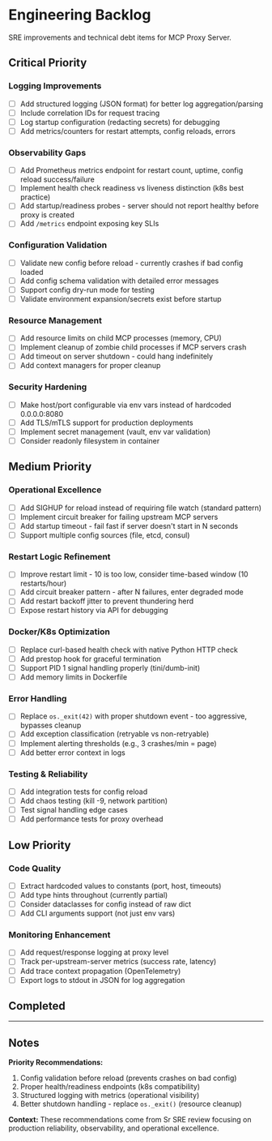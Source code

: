 # Engineering Backlog

SRE improvements and technical debt items for MCP Proxy Server.

## Critical Priority

### Logging Improvements
- [ ] Add structured logging (JSON format) for better log aggregation/parsing
- [ ] Include correlation IDs for request tracing
- [ ] Log startup configuration (redacting secrets) for debugging
- [ ] Add metrics/counters for restart attempts, config reloads, errors

### Observability Gaps
- [ ] Add Prometheus metrics endpoint for restart count, uptime, config reload success/failure
- [ ] Implement health check readiness vs liveness distinction (k8s best practice)
- [ ] Add startup/readiness probes - server should not report healthy before proxy is created
- [ ] Add `/metrics` endpoint exposing key SLIs

### Configuration Validation
- [ ] Validate new config before reload - currently crashes if bad config loaded
- [ ] Add config schema validation with detailed error messages
- [ ] Support config dry-run mode for testing
- [ ] Validate environment expansion/secrets exist before startup

### Resource Management
- [ ] Add resource limits on child MCP processes (memory, CPU)
- [ ] Implement cleanup of zombie child processes if MCP servers crash
- [ ] Add timeout on server shutdown - could hang indefinitely
- [ ] Add context managers for proper cleanup

### Security Hardening
- [ ] Make host/port configurable via env vars instead of hardcoded 0.0.0.0:8080
- [ ] Add TLS/mTLS support for production deployments
- [ ] Implement secret management (vault, env var validation)
- [ ] Consider readonly filesystem in container

## Medium Priority

### Operational Excellence
- [ ] Add SIGHUP for reload instead of requiring file watch (standard pattern)
- [ ] Implement circuit breaker for failing upstream MCP servers
- [ ] Add startup timeout - fail fast if server doesn't start in N seconds
- [ ] Support multiple config sources (file, etcd, consul)

### Restart Logic Refinement
- [ ] Improve restart limit - 10 is too low, consider time-based window (10 restarts/hour)
- [ ] Add circuit breaker pattern - after N failures, enter degraded mode
- [ ] Add restart backoff jitter to prevent thundering herd
- [ ] Expose restart history via API for debugging

### Docker/K8s Optimization
- [ ] Replace curl-based health check with native Python HTTP check
- [ ] Add prestop hook for graceful termination
- [ ] Support PID 1 signal handling properly (tini/dumb-init)
- [ ] Add memory limits in Dockerfile

### Error Handling
- [ ] Replace `os._exit(42)` with proper shutdown event - too aggressive, bypasses cleanup
- [ ] Add exception classification (retryable vs non-retryable)
- [ ] Implement alerting thresholds (e.g., 3 crashes/min = page)
- [ ] Add better error context in logs

### Testing & Reliability
- [ ] Add integration tests for config reload
- [ ] Add chaos testing (kill -9, network partition)
- [ ] Test signal handling edge cases
- [ ] Add performance tests for proxy overhead

## Low Priority

### Code Quality
- [ ] Extract hardcoded values to constants (port, host, timeouts)
- [ ] Add type hints throughout (currently partial)
- [ ] Consider dataclasses for config instead of raw dict
- [ ] Add CLI arguments support (not just env vars)

### Monitoring Enhancement
- [ ] Add request/response logging at proxy level
- [ ] Track per-upstream-server metrics (success rate, latency)
- [ ] Add trace context propagation (OpenTelemetry)
- [ ] Export logs to stdout in JSON for log aggregation

## Completed
<!-- Move items here as they are completed -->

---

## Notes

**Priority Recommendations:**
1. Config validation before reload (prevents crashes on bad config)
2. Proper health/readiness endpoints (k8s compatibility)
3. Structured logging with metrics (operational visibility)
4. Better shutdown handling - replace `os._exit()` (resource cleanup)

**Context:**
These recommendations come from Sr SRE review focusing on production reliability, observability, and operational excellence.
